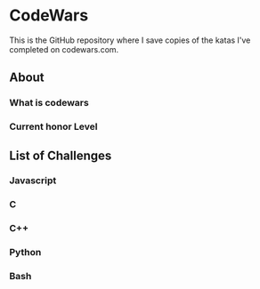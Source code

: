 # CodeWars
This is the GitHub repository where I save copies of the katas I've completed on codewars.com.

## About

### What is codewars

### Current honor Level

## List of Challenges

### Javascript

### C

### C++

### Python

### Bash
